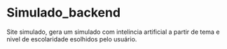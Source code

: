 # Simulado_backend
 Site simulado, gera um simulado com intelincia artificial a partir de tema e nivel de escolaridade esolhidos pelo usuário.
